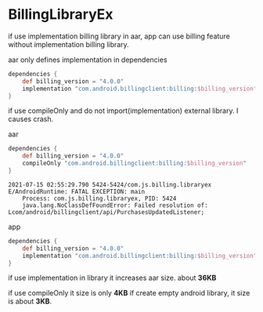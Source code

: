 # BillingLibraryEx

if use implementation billing library in aar, app can use billing feature without implementation billing library.

aar only defines implementation in dependencies
```groovy
dependencies {
    def billing_version = "4.0.0"
    implementation "com.android.billingclient:billing:$billing_version"
}
```

if use compileOnly and do not import(implementation) external library.
I causes crash.

aar
```groovy
dependencies {
    def billing_version = "4.0.0"
    compileOnly "com.android.billingclient:billing:$billing_version"
}
```

```
2021-07-15 02:55:29.790 5424-5424/com.js.billing.libraryex E/AndroidRuntime: FATAL EXCEPTION: main
    Process: com.js.billing.libraryex, PID: 5424
    java.lang.NoClassDefFoundError: Failed resolution of: Lcom/android/billingclient/api/PurchasesUpdatedListener;
```

app
```groovy
dependencies {
    def billing_version = "4.0.0"
    implementation "com.android.billingclient:billing:$billing_version"
}
```

if use implementation in library it increases aar size.
about **36KB**

if use compileOnly it size is only **4KB**
if create empty android library, it size is about **3KB**.

